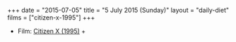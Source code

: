 +++
date = "2015-07-05"
title = "5 July 2015 (Sunday)"
layout = "daily-diet"
films = ["citizen-x-1995"]
+++


* Film: [Citizen X (1995)](/films/citizen-x-1995) +